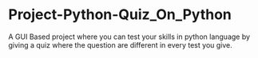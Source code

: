 # Project-Python-Quiz_On_Python
A GUI Based project where you can test your skills in python language by giving a quiz where the question are different in every test you give.
